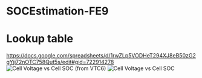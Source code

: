 # SOCEstimation-FE9


# Lookup table
https://docs.google.com/spreadsheets/d/1rwZLp5VODHeT294XJ8eB50zG2gYji72nOTC758Qut5s/edit#gid=722914278
![Cell Voltage vs  Cell SOC (from VTC6)](https://user-images.githubusercontent.com/60330490/153683525-cf7394ce-1e6e-4e74-a690-5b16152c6f08.svg)
![Cell Voltage vs  Cell SOC](https://user-images.githubusercontent.com/60330490/153683540-ca176517-6701-4bd3-9138-a0a21c66397d.svg)

